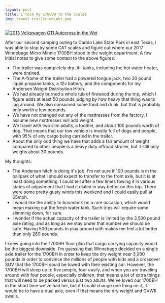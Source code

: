 ```yaml
---
layout: post
title: I Took My 1700BH to the Scales
img: travel-trailer-weight.png
---
```

<a href="/img/travel-trailer-weight.png"><img class="img-responsive" title="chart of the weight of a 2017 Winnebago Micro Minnie 1700BH" src="{{ site.baseurl }}/img/travel-trailer-weight.png" alt="2013 Volkswagen GTI Autocross in the Wet" /></a>

After our second camping outing to Caddo Lake State Park in east Texas, I was able to stop by some CAT scales and figure out where our 2017 Winnebago Micro Minnie 1700BH stood in the weight department. A few initial notes to give some context to the above figures:

- The trailer was completely dry. All tanks, including the hot water heater, were drained.
- The A-frame of the trailer had a powered tongue jack, two 20 pound liquid propane tanks, a 12v battery, and the components for my Andersen Weight Distribution Hitch.
- We had already burned a whole tub of firewood during the trip, which I figure adds at least 50 pounds judging by how heavy that thing was to lug around. We also consumed some food and drink, but that is probably only worth a few poounds.
- We have not changed out any of the mattresses from the factory. I assume new mattresses will add weight.
- We travel with two slim adults, a toddler, and about 100 pounds worth of dog. That means that our tow vehicle is mostly full of dogs and people, with 95% of any cargo being carried in the trailer. 
- About the only odd thing we have that adds a fair amount of weight compared to other people is a heavy duty offroad stroller, but it still only weighs about 30 pounds.

My thoughts:

- The Andersen hitch is doing it's job. I'm not sure if 100 pounds is in the ballpark of what I should expect to transfer to the front axle, but it is at least doing something. I could tell after a few times towing it in various states of adjustment that I had it dialed in way better on this trip. There were some pretty gusty winds this weekend and I could easily pull at 65mph. 
- I would like the ability to boondock on a rare occasion, which would mean maxing out the fresh water tank. Such trips will require some slimming down, for sure.
- I wonder if the actual capacity of the trailer is limited by the 3,500 pound axle rating, and as long as we stay under that number we should be safe. Having 500 pounds to play around with makes me feel a lot better than only 260 pounds.

I knew going into the 1700BH floor plan that cargo carrying capacity would be the biggest downside. I'm guessing that Winnebago decided on a single axle trailer for the 1700BH in order to keep the dry weight near 3,000 pounds in order to convince the millions of people with kids and a crossover SUV that the 1700BH could be towed with their existing car. However, the 1700BH will sleep up to five people, four easily, and when you are traveling around with four people, especially children, that means a lot of extra things that will need to be packed versus just two adults. We've loved our 1700BH in the short time we've had her, but if I could change one thing on it, it would be to have a dual axle, even if that means the dry weight and GVWR swells. 